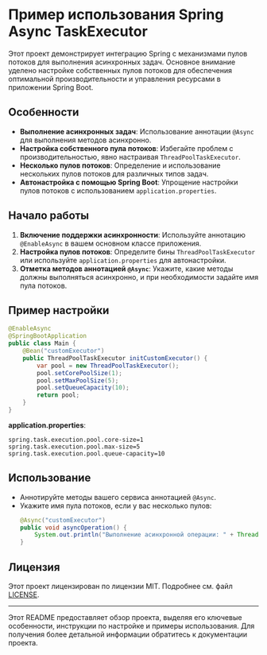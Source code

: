 # Пример использования Spring Async TaskExecutor

Этот проект демонстрирует интеграцию Spring с механизмами пулов потоков для выполнения асинхронных задач. Основное внимание уделено настройке собственных пулов потоков для обеспечения оптимальной производительности и управления ресурсами в приложении Spring Boot.

## Особенности

- **Выполнение асинхронных задач**: Использование аннотации `@Async` для выполнения методов асинхронно.
- **Настройка собственного пула потоков**: Избегайте проблем с производительностью, явно настраивая `ThreadPoolTaskExecutor`.
- **Несколько пулов потоков**: Определение и использование нескольких пулов потоков для различных типов задач.
- **Автонастройка с помощью Spring Boot**: Упрощение настройки пулов потоков с использованием `application.properties`.

## Начало работы

1. **Включение поддержки асинхронности**: Используйте аннотацию `@EnableAsync` в вашем основном классе приложения.
2. **Настройка пулов потоков**: Определите бины `ThreadPoolTaskExecutor` или используйте `application.properties` для автонастройки.
3. **Отметка методов аннотацией `@Async`**: Укажите, какие методы должны выполняться асинхронно, и при необходимости задайте имя пула потоков.

## Пример настройки

```java
@EnableAsync
@SpringBootApplication
public class Main {
    @Bean("customExecutor")
    public ThreadPoolTaskExecutor initCustomExecutor() {
        var pool = new ThreadPoolTaskExecutor();
        pool.setCorePoolSize(1);
        pool.setMaxPoolSize(5);
        pool.setQueueCapacity(10);
        return pool;
    }
}
```

**application.properties**:
```properties
spring.task.execution.pool.core-size=1
spring.task.execution.pool.max-size=5
spring.task.execution.pool.queue-capacity=10
```

## Использование

- Аннотируйте методы вашего сервиса аннотацией `@Async`.
- Укажите имя пула потоков, если у вас несколько пулов:
  ```java
  @Async("customExecutor")
  public void asyncOperation() {
      System.out.println("Выполнение асинхронной операции: " + Thread.currentThread().getName());
  }
  ```

## Лицензия

Этот проект лицензирован по лицензии MIT. Подробнее см. файл [LICENSE](LICENSE).

---

Этот README предоставляет обзор проекта, выделяя его ключевые особенности, инструкции по настройке и примеры использования. Для получения более детальной информации обратитесь к документации проекта.